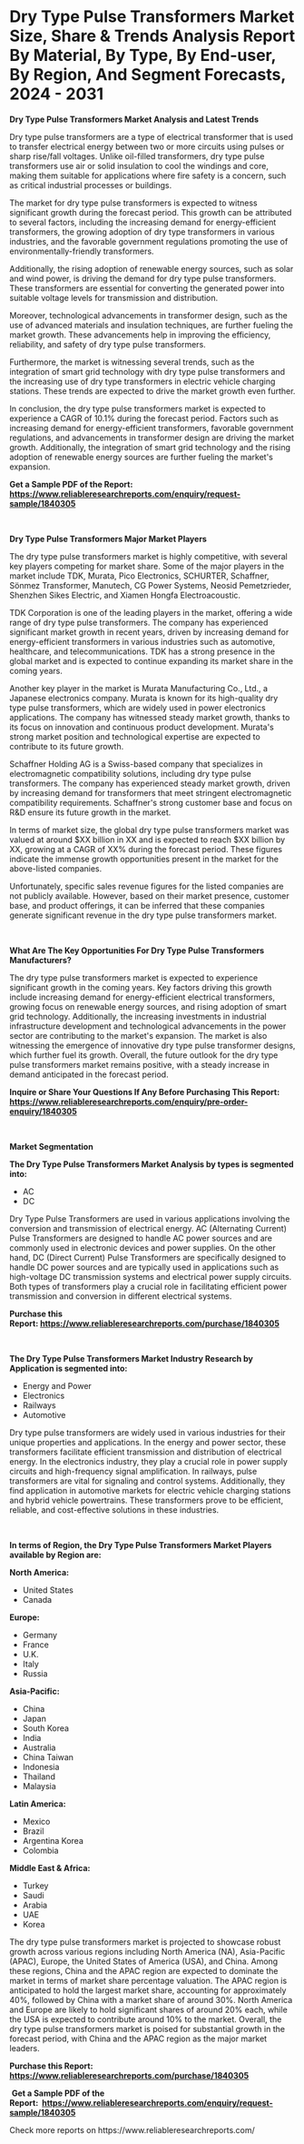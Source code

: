 <p><h1>Dry Type Pulse Transformers Market Size, Share & Trends Analysis Report By Material, By Type, By End-user, By Region, And Segment Forecasts, 2024 - 2031</h1></p><p><strong>Dry Type Pulse Transformers Market Analysis and Latest Trends</strong></p>
<p><p>Dry type pulse transformers are a type of electrical transformer that is used to transfer electrical energy between two or more circuits using pulses or sharp rise/fall voltages. Unlike oil-filled transformers, dry type pulse transformers use air or solid insulation to cool the windings and core, making them suitable for applications where fire safety is a concern, such as critical industrial processes or buildings.</p><p>The market for dry type pulse transformers is expected to witness significant growth during the forecast period. This growth can be attributed to several factors, including the increasing demand for energy-efficient transformers, the growing adoption of dry type transformers in various industries, and the favorable government regulations promoting the use of environmentally-friendly transformers.</p><p>Additionally, the rising adoption of renewable energy sources, such as solar and wind power, is driving the demand for dry type pulse transformers. These transformers are essential for converting the generated power into suitable voltage levels for transmission and distribution.</p><p>Moreover, technological advancements in transformer design, such as the use of advanced materials and insulation techniques, are further fueling the market growth. These advancements help in improving the efficiency, reliability, and safety of dry type pulse transformers.</p><p>Furthermore, the market is witnessing several trends, such as the integration of smart grid technology with dry type pulse transformers and the increasing use of dry type transformers in electric vehicle charging stations. These trends are expected to drive the market growth even further.</p><p>In conclusion, the dry type pulse transformers market is expected to experience a CAGR of 10.1% during the forecast period. Factors such as increasing demand for energy-efficient transformers, favorable government regulations, and advancements in transformer design are driving the market growth. Additionally, the integration of smart grid technology and the rising adoption of renewable energy sources are further fueling the market's expansion.</p></p>
<p><strong>Get a Sample PDF of the Report:&nbsp; <a href="https://www.reliableresearchreports.com/enquiry/request-sample/1840305">https://www.reliableresearchreports.com/enquiry/request-sample/1840305</a></strong></p>
<p>&nbsp;</p>
<p><strong>Dry Type Pulse Transformers Major Market Players</strong></p>
<p><p>The dry type pulse transformers market is highly competitive, with several key players competing for market share. Some of the major players in the market include TDK, Murata, Pico Electronics, SCHURTER, Schaffner, Sönmez Transformer, Manutech, CG Power Systems, Neosid Pemetzrieder, Shenzhen Sikes Electric, and Xiamen Hongfa Electroacoustic. </p><p>TDK Corporation is one of the leading players in the market, offering a wide range of dry type pulse transformers. The company has experienced significant market growth in recent years, driven by increasing demand for energy-efficient transformers in various industries such as automotive, healthcare, and telecommunications. TDK has a strong presence in the global market and is expected to continue expanding its market share in the coming years.</p><p>Another key player in the market is Murata Manufacturing Co., Ltd., a Japanese electronics company. Murata is known for its high-quality dry type pulse transformers, which are widely used in power electronics applications. The company has witnessed steady market growth, thanks to its focus on innovation and continuous product development. Murata's strong market position and technological expertise are expected to contribute to its future growth.</p><p>Schaffner Holding AG is a Swiss-based company that specializes in electromagnetic compatibility solutions, including dry type pulse transformers. The company has experienced steady market growth, driven by increasing demand for transformers that meet stringent electromagnetic compatibility requirements. Schaffner's strong customer base and focus on R&D ensure its future growth in the market.</p><p>In terms of market size, the global dry type pulse transformers market was valued at around $XX billion in XX and is expected to reach $XX billion by XX, growing at a CAGR of XX% during the forecast period. These figures indicate the immense growth opportunities present in the market for the above-listed companies.</p><p>Unfortunately, specific sales revenue figures for the listed companies are not publicly available. However, based on their market presence, customer base, and product offerings, it can be inferred that these companies generate significant revenue in the dry type pulse transformers market.</p></p>
<p>&nbsp;</p>
<p><strong>What Are The Key Opportunities For Dry Type Pulse Transformers Manufacturers?</strong></p>
<p><p>The dry type pulse transformers market is expected to experience significant growth in the coming years. Key factors driving this growth include increasing demand for energy-efficient electrical transformers, growing focus on renewable energy sources, and rising adoption of smart grid technology. Additionally, the increasing investments in industrial infrastructure development and technological advancements in the power sector are contributing to the market's expansion. The market is also witnessing the emergence of innovative dry type pulse transformer designs, which further fuel its growth. Overall, the future outlook for the dry type pulse transformers market remains positive, with a steady increase in demand anticipated in the forecast period.</p></p>
<p><strong>Inquire or Share Your Questions If Any Before Purchasing This Report: <a href="https://www.reliableresearchreports.com/enquiry/pre-order-enquiry/1840305">https://www.reliableresearchreports.com/enquiry/pre-order-enquiry/1840305</a></strong></p>
<p>&nbsp;</p>
<p><strong>Market Segmentation</strong></p>
<p><strong>The Dry Type Pulse Transformers Market Analysis by types is segmented into:</strong></p>
<p><ul><li>AC</li><li>DC</li></ul></p>
<p><p>Dry Type Pulse Transformers are used in various applications involving the conversion and transmission of electrical energy. AC (Alternating Current) Pulse Transformers are designed to handle AC power sources and are commonly used in electronic devices and power supplies. On the other hand, DC (Direct Current) Pulse Transformers are specifically designed to handle DC power sources and are typically used in applications such as high-voltage DC transmission systems and electrical power supply circuits. Both types of transformers play a crucial role in facilitating efficient power transmission and conversion in different electrical systems.</p></p>
<p><strong>Purchase this Report:&nbsp;<a href="https://www.reliableresearchreports.com/purchase/1840305">https://www.reliableresearchreports.com/purchase/1840305</a></strong></p>
<p>&nbsp;</p>
<p><strong>The Dry Type Pulse Transformers Market Industry Research by Application is segmented into:</strong></p>
<p><ul><li>Energy and Power</li><li>Electronics</li><li>Railways</li><li>Automotive</li></ul></p>
<p><p>Dry type pulse transformers are widely used in various industries for their unique properties and applications. In the energy and power sector, these transformers facilitate efficient transmission and distribution of electrical energy. In the electronics industry, they play a crucial role in power supply circuits and high-frequency signal amplification. In railways, pulse transformers are vital for signaling and control systems. Additionally, they find application in automotive markets for electric vehicle charging stations and hybrid vehicle powertrains. These transformers prove to be efficient, reliable, and cost-effective solutions in these industries.</p></p>
<p>&nbsp;</p>
<p><strong>In terms of Region, the Dry Type Pulse Transformers Market Players available by Region are:</strong></p>
<p>
    <p> <strong> North America: </strong>
        <ul>
            <li>United States</li>
            <li>Canada</li>
        </ul>
        </p> 
    <p> <strong> Europe: </strong>
        <ul>
            <li>Germany</li>
            <li>France</li>
            <li>U.K.</li>
            <li>Italy</li>
            <li>Russia</li>
        </ul>
        </p> 
    <p> <strong> Asia-Pacific: </strong>
        <ul>
            <li>China</li>
            <li>Japan</li>
            <li>South Korea</li>
            <li>India</li>
            <li>Australia</li>
            <li>China Taiwan</li>
            <li>Indonesia</li>
            <li>Thailand</li>
            <li>Malaysia</li>
        </ul>
        </p> 
    <p> <strong> Latin America: </strong>
        <ul>
            <li>Mexico</li>
            <li>Brazil</li>
            <li>Argentina Korea</li>
            <li>Colombia</li>
        </ul>
        </p> 
    <p> <strong> Middle East & Africa: </strong>
        <ul>
            <li>Turkey</li>
            <li>Saudi</li>
            <li>Arabia</li>
            <li>UAE</li>
            <li>Korea</li>
        </ul>
    </p>
    </p>
<p><p>The dry type pulse transformers market is projected to showcase robust growth across various regions including North America (NA), Asia-Pacific (APAC), Europe, the United States of America (USA), and China. Among these regions, China and the APAC region are expected to dominate the market in terms of market share percentage valuation. The APAC region is anticipated to hold the largest market share, accounting for approximately 40%, followed by China with a market share of around 30%. North America and Europe are likely to hold significant shares of around 20% each, while the USA is expected to contribute around 10% to the market. Overall, the dry type pulse transformers market is poised for substantial growth in the forecast period, with China and the APAC region as the major market leaders.</p></p>
<p><strong>Purchase this Report: <a href="https://www.reliableresearchreports.com/purchase/1840305">https://www.reliableresearchreports.com/purchase/1840305</a></strong></p>
<p>&nbsp;<strong>Get a Sample PDF of the Report:&nbsp;&nbsp;<a href="https://www.reliableresearchreports.com/enquiry/request-sample/1840305">https://www.reliableresearchreports.com/enquiry/request-sample/1840305</a></strong></p>
<p><strong></strong></p>
<p>Check more reports on https://www.reliableresearchreports.com/</p>